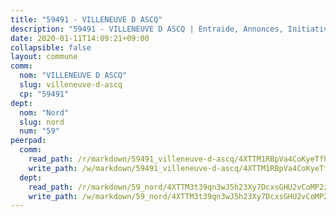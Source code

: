 ```yaml
---
title: "59491 - VILLENEUVE D ASCQ"
description: "59491 - VILLENEUVE D ASCQ | Entraide, Annonces, Initiatives"
date: 2020-01-11T14:09:21+09:00
collapsible: false
layout: commune
comm:
  nom: "VILLENEUVE D ASCQ"
  slug: villeneuve-d-ascq
  cp: "59491"
dept:
  nom: "Nord"
  slug: nord
  num: "59"
peerpad:
  comm:
    read_path: /r/markdown/59491_villeneuve-d-ascq/4XTTM1RBpVa4CoKyeTfh8qfDYw9dJkepWUES4AbSGPKdPpZt7
    write_path: /w/markdown/59491_villeneuve-d-ascq/4XTTM1RBpVa4CoKyeTfh8qfDYw9dJkepWUES4AbSGPKdPpZt7-K3TgTrmnLdrnfhApCXNDJd4u8YDVgA5eUSQrEk8VVbZZNKwguRzReB8T5ADtqbcLJRWVRsA9LdsAYig8EsYhrAFiCszoGjSz7NC5pJAUuR5dASPvJXfs6vpLtGGECEQue1BRsAio
  dept:
    read_path: /r/markdown/59_nord/4XTTM3t39qn3wJ5h23Xy7DcxsGHU2vCoMP2z3iS4TUn3TrtdJ
    write_path: /w/markdown/59_nord/4XTTM3t39qn3wJ5h23Xy7DcxsGHU2vCoMP2z3iS4TUn3TrtdJ-K3TgTuZGkuZqXfr6fpmH7pGsMT6ndvZQMyRDze5QBt7XScLWHoBi246kLoDKpTH2Yo4f3AFSSJqGc2ozvNww7qPLqsDjpvahxCbQ6F5znbfjp6kVgaDcTYc9LyhwSfYuCevnvZUQ
---
```


